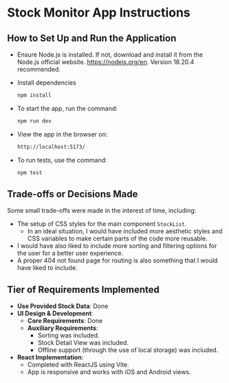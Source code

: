 # Stock Monitor App Instructions

## How to Set Up and Run the Application

- Ensure Node.js is installed. If not, download and install it from the Node.js official website. https://nodejs.org/en. Version 18.20.4 recommended.
- Install dependencies
  ```bash
  npm install
  ```
- To start the app, run the command:
  ```bash
  npm run dev
  ```
- View the app in the browser on:

  ```bash
  http://localhost:5173/
  ```

- To run tests, use the command:
  ```bash
  npm test
  ```

## Trade-offs or Decisions Made

Some small trade-offs were made in the interest of time, including:

- The setup of CSS styles for the main component `StockList`.
  - In an ideal situation, I would have included more aesthetic styles and CSS variables to make certain parts of the code more reusable.
- I would have also liked to include more sorting and filtering options for the user for a better user experience.
- A proper 404 not found page for routing is also something that I would have liked to include.

## Tier of Requirements Implemented

- **Use Provided Stock Data**: Done
- **UI Design & Development**:
  - **Core Requirements**: Done
  - **Auxiliary Requirements**:
    - Sorting was included.
    - Stock Detail View was included.
    - Offline support (through the use of local storage) was included.
- **React Implementation**:
  - Completed with ReactJS using Vite.
  - App is responsive and works with iOS and Android views.
